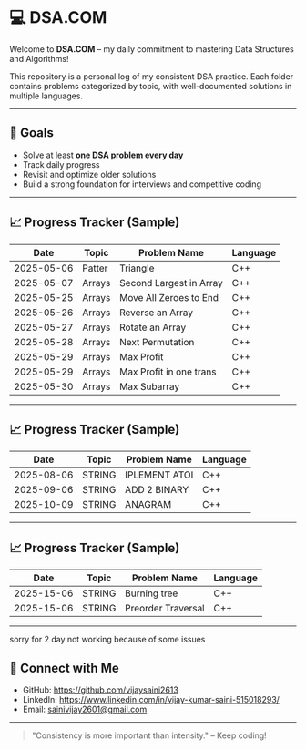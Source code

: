 # 💻 DSA.COM

Welcome to **DSA.COM** – my daily commitment to mastering Data Structures and Algorithms!

This repository is a personal log of my consistent DSA practice. Each folder contains problems categorized by topic, with well-documented solutions in multiple languages.



------------------------------------------------------------------------------------------------------------------------------



## 🚀 Goals

- Solve at least **one DSA problem every day**
- Track daily progress
- Revisit and optimize older solutions
- Build a strong foundation for interviews and competitive coding



------------------------------------------------------------------------------------------------------------------------------




## 📈 Progress Tracker (Sample)

| Date       | Topic  | Problem Name            | Language |
| ---------- | ------ | ----------------------- | -------- |
| 2025-05-06 | Patter | Triangle                | C++      |✅
| 2025-05-07 | Arrays | Second Largest in Array | C++      |✅
| 2025-05-25 | Arrays | Move All Zeroes to End  | C++      |✅
| 2025-05-26 | Arrays | Reverse an Array        | C++      |✅
| 2025-05-27 | Arrays | Rotate an Array         | C++      |✅
| 2025-05-28 | Arrays | Next Permutation        | C++      |✅
| 2025-05-29 | Arrays | Max Profit              | C++      |✅
| 2025-05-29 | Arrays | Max Profit in one trans | C++      |✅
| 2025-05-30 | Arrays | Max Subarray            | C++      |✅ medium


---

## 📈 Progress Tracker (Sample)

| Date       | Topic  | Problem Name            | Language |
| ---------- | ------ | ----------------------- | -------- |
| 2025-08-06 | STRING | IPLEMENT ATOI           | C++      |✅
| 2025-09-06 | STRING | ADD 2 BINARY            | C++      |✅
| 2025-10-09 | STRING | ANAGRAM                 | C++      |✅


----

## 📈 Progress Tracker (Sample)

| Date       | Topic  | Problem Name            | Language |
| ---------- | ------ | ----------------------- | -------- |
| 2025-15-06 | STRING | Burning tree            | C++      |✅
| 2025-15-06 | STRING | Preorder Traversal      | C++      |✅


----


sorry for 2 day not working because of some issues 

## 🔗 Connect with Me

- GitHub: https://github.com/vijaysaini2613
- LinkedIn: https://www.linkedin.com/in/vijay-kumar-saini-515018293/
- Email: sainivijay2601@gmail.com

---

> "Consistency is more important than intensity." – Keep coding!



